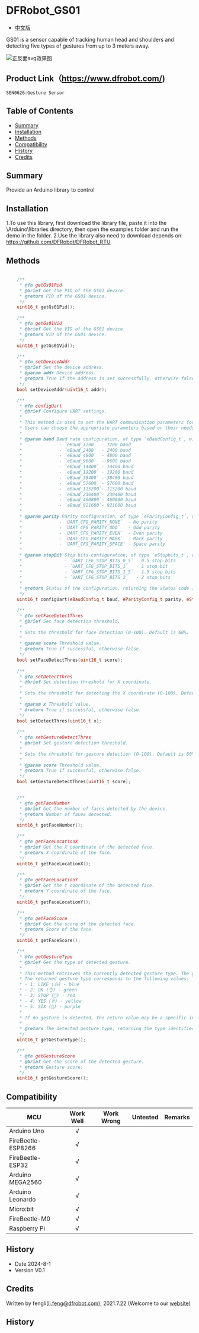 # DFRobot_GS01

* [中文版](./README_CN.md)

GS01 is a sensor capable of tracking human head and shoulders and detecting five types of gestures from up to 3 meters away.
   
   
![正反面svg效果图](https://github.com/cdjq/DFRobot_GS01/raw/master/resources/images/SEN0245svg4.png)

## Product Link（https://www.dfrobot.com/)
    SEN0626:Gesture Sensor 

## Table of Contents

* [Summary](#summary)
* [Installation](#installation)
* [Methods](#methods)
* [Compatibility](#compatibility)
* [History](#history)
* [Credits](#credits)


## Summary


Provide an Arduino library to control 

## Installation

1.To use this library, first download the library file, paste it into the \Arduino\libraries directory, then open the examples folder and run the demo in the folder.
2.Use the library also need to download depends on: https://github.com/DFRobot/DFRobot_RTU
## Methods
```C++

    /**
     * @fn getGs01Pid
     * @brief Get the PID of the GS01 device.
     * @return PID of the GS01 device.
     */
    uint16_t getGs01Pid();

    /**
     * @fn getGs01Vid
     * @brief Get the VID of the GS01 device.
     * @return VID of the GS01 device.
     */
    uint16_t getGs01Vid();

    /**
     * @fn setDeviceAddr
     * @brief Set the device address.
     * @param addr Device address.
     * @return True if the address is set successfully, otherwise false.
     */
    bool setDeviceAddr(uint16_t addr);

    /**
     * @fn configUart
     * @brief Configure UART settings.
     * 
     * This method is used to set the UART communication parameters for the device, including baud rate, parity, and stop bits. 
     * Users can choose the appropriate parameters based on their needs to ensure stable and effective communication with the device.
     *
     * @param baud Baud rate configuration, of type `eBaudConfig_t`, with possible values including:
     *              - `eBaud_1200`  - 1200 baud
     *              - `eBaud_2400`  - 2400 baud
     *              - `eBaud_4800`  - 4800 baud
     *              - `eBaud_9600`  - 9600 baud
     *              - `eBaud_14400` - 14400 baud
     *              - `eBaud_19200` - 19200 baud
     *              - `eBaud_38400` - 38400 baud
     *              - `eBaud_57600` - 57600 baud
     *              - `eBaud_115200`- 115200 baud
     *              - `eBaud_230400`- 230400 baud
     *              - `eBaud_460800`- 460800 baud
     *              - `eBaud_921600`- 921600 baud
     *
     * @param parity Parity configuration, of type `eParityConfig_t`, with possible values including:
     *              - `UART_CFG_PARITY_NONE`  - No parity
     *              - `UART_CFG_PARITY_ODD`   - Odd parity
     *              - `UART_CFG_PARITY_EVEN`  - Even parity
     *              - `UART_CFG_PARITY_MARK`  - Mark parity
     *              - `UART_CFG_PARITY_SPACE` - Space parity
     *
     * @param stopBit Stop bits configuration, of type `eStopbits_t`, with possible values including:
     *                - `UART_CFG_STOP_BITS_0_5` - 0.5 stop bits
     *                - `UART_CFG_STOP_BITS_1`   - 1 stop bit
     *                - `UART_CFG_STOP_BITS_1_5` - 1.5 stop bits
     *                - `UART_CFG_STOP_BITS_2`   - 2 stop bits
     *
     * @return Status of the configuration, returning the status code if the configuration is successful; otherwise, it returns an error code.
     */
    uint16_t configUart(eBaudConfig_t baud, eParityConfig_t parity, eStopbits_t stopBit);

    /**
     * @fn setFaceDetectThres
     * @brief Set face detection threshold.
     * 
     * Sets the threshold for face detection (0-100). Default is 60%.
     *
     * @param score Threshold value.
     * @return True if successful, otherwise false.
     */
    bool setFaceDetectThres(uint16_t score);
    
    /**
     * @fn setDetectThres
     * @brief Set detection threshold for X coordinate.
     * 
     * Sets the threshold for detecting the X coordinate (0-100). Default is 60%.
     *
     * @param x Threshold value.
     * @return True if successful, otherwise false.
     */
    bool setDetectThres(uint16_t x);
    
    /**
     * @fn setGestureDetectThres
     * @brief Set gesture detection threshold.
     * 
     * Sets the threshold for gesture detection (0-100). Default is 60%.
     *
     * @param score Threshold value.
     * @return True if successful, otherwise false.
     */
    bool setGestureDetectThres(uint16_t score);


    /**
     * @fn getFaceNumber
     * @brief Get the number of faces detected by the device.
     * @return Number of faces detected.
     */
    uint16_t getFaceNumber();

    /**
     * @fn getFaceLocationX
     * @brief Get the X coordinate of the detected face.
     * @return X coordinate of the face.
     */
    uint16_t getFaceLocationX();

    /**
     * @fn getFaceLocationY
     * @brief Get the Y coordinate of the detected face.
     * @return Y coordinate of the face.
     */
    uint16_t getFaceLocationY();

    /**
     * @fn getFaceScore
     * @brief Get the score of the detected face.
     * @return Score of the face.
     */
    uint16_t getFaceScore();  

    /**
     * @fn getGestureType
     * @brief Get the type of detected gesture.
     * 
     * This method retrieves the currently detected gesture type. The gesture recognition feature can be used in various applications, such as human-machine interaction or control systems. 
     * The returned gesture type corresponds to the following values:
     * - 1: LIKE (👍) - blue
     * - 2: OK (👌) - green
     * - 3: STOP (🤚) - red
     * - 4: YES (✌️) - yellow
     * - 5: SIX (🤙) - purple
     * 
     * If no gesture is detected, the return value may be a specific invalid value (e.g., 0).
     *
     * @return The detected gesture type, returning the type identifier for the gesture.
     */
    uint16_t getGestureType();

    /**
     * @fn getGestureScore
     * @brief Get the score of the detected gesture.
     * @return Gesture score.
     */
    uint16_t getGestureScore();  

```

## Compatibility

MCU                | Work Well    | Work Wrong   | Untested    | Remarks
------------------ | :----------: | :----------: | :---------: | -----
Arduino Uno        |      √       |              |             | 
FireBeetle-ESP8266        |      √       |              |             | 
FireBeetle-ESP32        |      √       |              |             | 
Arduino MEGA2560        |      √       |              |             | 
Arduino Leonardo|      √       |              |             | 
Micro:bit        |      √       |              |             | 
FireBeetle-M0        |      √       |              |             | 
Raspberry Pi      |      √       |              |             | 

## History

- Date 2024-8-1
- Version V0.1
## Credits
Written by fengli(li.feng@dfrobot.com), 2021.7.22 (Welcome to our [website](https://www.dfrobot.com/))
## History